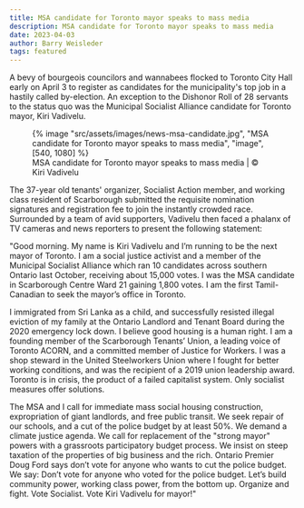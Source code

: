 ```yaml
---
title: MSA candidate for Toronto mayor speaks to mass media
description: MSA candidate for Toronto mayor speaks to mass media
date: 2023-04-03
author: Barry Weisleder
tags: featured
---
```


A bevy of bourgeois councilors and wannabees flocked to Toronto City Hall early on April 3 to register as candidates for the municipality's top job in a hastily called by-election. An exception to the Dishonor Roll of 28 servants to the status quo was the Municipal Socialist Alliance candidate for Toronto mayor, Kiri Vadivelu.

<!-- excerpt -->

<figure>
{% image "src/assets/images/news-msa-candidate.jpg", "MSA candidate for Toronto mayor speaks to mass media", "image", [540, 1080] %}
<figcaption>MSA candidate for Toronto mayor speaks to mass media | © Kiri Vadivelu</figcaption>
</figure>

The 37-year old tenants' organizer, Socialist Action member, and working class resident of Scarborough submitted the requisite nomination signatures and registration fee to join the instantly crowded race. Surrounded by a team of avid supporters, Vadivelu then faced a phalanx of TV cameras and news reporters to present the following statement:

"Good morning. My name is Kiri Vadivelu and I’m running to be the next mayor of Toronto. I am a social justice activist and a member of the Municipal Socialist Alliance which ran 10 candidates across southern Ontario last October, receiving about 15,000 votes. I was the MSA candidate in Scarborough Centre Ward 21 gaining 1,800 votes. I am the first Tamil-Canadian to seek the mayor’s office in Toronto.

I immigrated from Sri Lanka as a child, and successfully resisted illegal eviction of my family at the Ontario Landlord and Tenant Board during the 2020 emergency lock down. I believe good housing is a human right. I am a founding member of the Scarborough Tenants’ Union, a leading voice of Toronto ACORN, and a committed member of Justice for Workers. I was a shop steward in the United Steelworkers Union where I fought for better working conditions, and was the recipient of a 2019 union leadership award. Toronto is in crisis, the product of a failed capitalist system. Only socialist measures offer solutions.

The MSA and I call for immediate mass social housing construction, expropriation of giant landlords, and free public transit. We seek repair of our schools, and a cut of the police budget by at least 50%. We demand a climate justice agenda. We call for replacement of the "strong mayor" powers with a grassroots participatory budget process. We insist on steep taxation of the properties of big business and the rich. Ontario Premier Doug Ford says don’t vote for anyone who wants to cut the police budget. We say: Don’t vote for anyone who voted for the police budget. Let’s build community power, working class power, from the bottom up. Organize and fight. Vote Socialist. Vote Kiri Vadivelu for mayor!"
